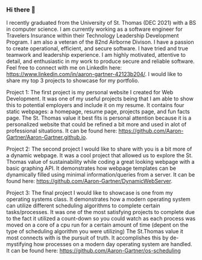 ### Hi there 👋
<!--
**Aaron-Gartner/Aaron-Gartner** is a ✨ _special_ ✨ repository because its `README.md` (this file) appears on your GitHub profile.

Here are some ideas to get you started:

- 🔭 I’m currently working on ...
- 🌱 I’m currently learning ...
- 👯 I’m looking to collaborate on ...
- 🤔 I’m looking for help with ...
- 💬 Ask me about ...
- 📫 How to reach me: ...
- 😄 Pronouns: ...
- ⚡ Fun fact: ...
-->

I recently graduated from the University of St. Thomas (DEC 2021) with a BS in computer science. I am currently working as a software engineer for Travelers Insurance within their Technology Leadership Development Program. I am also a veteran of the 82nd Airborne Divison. I have a passion to create operational, efficient, and secure software. I have tried and true teamwork and leadership experience. I am highly motivated, attentive to detail, and enthusiastic in my work to produce secure and reliable software. Feel free to connect with me on LinkedIn here: <a>https://www.linkedin.com/in/aaron-gartner-42123b204/</a>. I would like to share my top 3 projects to showcase for my portfolio.


Project 1:
The first project is my personal website I created for Web Development. It was one of my useful projects being that I am able to show this to potential employers and include it on my resume. It contains four static webpages: a homepage, resume page, projects page, and fun facts page. The St. Thomas value it best fits is personal attention because it is a personalized website that could be refined a bit more and used in alot of professional situations. It can be found here: <a>https://github.com/Aaron-Gartner/Aaron-Gartner.github.io</a>. 


Project 2:
The second project I would like to share with you is a bit more of a dynamic webpage. It was a cool project that allowed us to explore the St. Thomas value of sustainability while coding a great looking webpage with a basic graphing API. It demonstrates how webpage templates can be dynamically filled using minimal information/queries from a server. It can be found here: <a> https://github.com/Aaron-Gartner/DynamicWebServer</a>.

Project 3:
The final project I would like to showcase is one from my operating systems class. It demonstrates how a modern operating system can utilize different scheduling algorithms to complete certain tasks/processes. It was one of the most satisfying projects to complete due to the fact it utilized a count-down so you could watch as each process was moved on a core of a cpu run for a certain amount of time (depent on the type of scheduling algorithm you were utilizing) The St.Thomas value it most connects with is the pursuit of truth. It accomplishes this by de-mystifying how processes on a modern day operating system are handled. It can be found here:  <a>https://github.com/Aaron-Gartner/os-scheduling</a>


